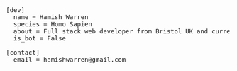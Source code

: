 <pre>
[dev]  
  name = Hamish Warren  
  species = Homo Sapien  
  about = Full stack web developer from Bristol UK and currently employed at Rotamap Ltd in London  
  is_bot = False  
  
[contact]  
  email = hamishwarren@gmail.com  
</pre>
